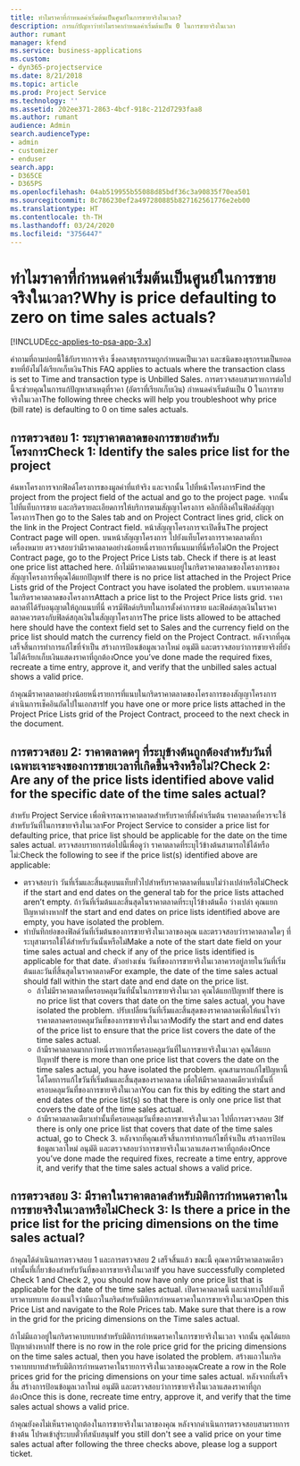 ```yaml
---
title: ทำไมราคาที่กำหนดค่าเริ่มต้นเป็นศูนย์ในการขายจริงในเวลา?
description: การแก้ปัญหาว่าทำไมราคากำหนดค่าเริ่มต้นเป็น 0 ในการขายจริงในเวลา
author: rumant
manager: kfend
ms.service: business-applications
ms.custom:
- dyn365-projectservice
ms.date: 8/21/2018
ms.topic: article
ms.prod: Project Service
ms.technology: ''
ms.assetid: 202ee371-2863-4bcf-918c-212d7293faa8
ms.author: rumant
audience: Admin
search.audienceType:
- admin
- customizer
- enduser
search.app:
- D365CE
- D365PS
ms.openlocfilehash: 04ab519955b55088d85bdf36c3a90835f70ea501
ms.sourcegitcommit: 8c786230ef2a497280885b827162561776e2eb00
ms.translationtype: HT
ms.contentlocale: th-TH
ms.lasthandoff: 03/24/2020
ms.locfileid: "3756447"
---
```

# <a name="why-is-price-defaulting-to-zero-on-time-sales-actuals"></a><span data-ttu-id="5b80d-103">ทำไมราคาที่กำหนดค่าเริ่มต้นเป็นศูนย์ในการขายจริงในเวลา?</span><span class="sxs-lookup"><span data-stu-id="5b80d-103">Why is price defaulting to zero on time sales actuals?</span></span>

[!INCLUDE[cc-applies-to-psa-app-3.x](../includes/cc-applies-to-psa-app-3x.md)]

<span data-ttu-id="5b80d-104">คำถามที่ถามบ่อยนี้ใช้กับรายการจริง ซึ่งคลาสธุรกรรมถูกกำหนดเป็นเวลา และชนิดของธุรกรรมเป็นยอดขายที่ยังไม่ได้เรียกเก็บเงิน</span><span class="sxs-lookup"><span data-stu-id="5b80d-104">This FAQ applies to actuals where the transaction class is set to Time and transaction type is Unbilled Sales.</span></span> <span data-ttu-id="5b80d-105">การตรวจสอบสามรายการต่อไปนี้จะช่วยคุณในการแก้ปัญหาสาเหตุที่ราคา (อัตราที่เรียกเก็บเงิน) กำหนดค่าเริ่มต้นเป็น 0 ในการขายจริงในเวลา</span><span class="sxs-lookup"><span data-stu-id="5b80d-105">The following three checks will help you troubleshoot why price (bill rate) is defaulting to 0 on time sales actuals.</span></span>

## <a name="check-1-identify-the-sales-price-list-for-the-project"></a><span data-ttu-id="5b80d-106">การตรวจสอบ 1: ระบุราคาตลาดของการขายสำหรับโครงการ</span><span class="sxs-lookup"><span data-stu-id="5b80d-106">Check 1: Identify the sales price list for the project</span></span>

<span data-ttu-id="5b80d-107">ค้นหาโครงการจากฟิลด์โครงการของมูลค่าที่แท้จริง และจากนั้น ไปที่หน้าโครงการ</span><span class="sxs-lookup"><span data-stu-id="5b80d-107">Find the project from the project field of the actual and go to the project page.</span></span> <span data-ttu-id="5b80d-108">จากนั้น ไปที่แท็บการขาย และกริดรายละเอียดการให้บริการตามสัญญาโครงการ คลิกที่ลิงค์ในฟิลด์สัญญาโครงการ</span><span class="sxs-lookup"><span data-stu-id="5b80d-108">Then go to the Sales tab and on Project Contract lines grid, click on the link in the Project Contract field.</span></span> <span data-ttu-id="5b80d-109">หน้าสัญญาโครงการจะเปิดขึ้น</span><span class="sxs-lookup"><span data-stu-id="5b80d-109">The project Contract page will open.</span></span> <span data-ttu-id="5b80d-110">บนหน้าสัญญาโครงการ ไปยังแท็บโครงการราคาตลาดที่กาเครื่องหมาย ตรวจสอบว่ามีราคาตลาดอย่างน้อยหนึ่งรายการที่แนบมาที่นี่หรือไม่</span><span class="sxs-lookup"><span data-stu-id="5b80d-110">On the Project Contract page, go to the Project Price Lists tab. Check if there is at least one price list attached here.</span></span> <span data-ttu-id="5b80d-111">ถ้าไม่มีราคาตลาดแนบอยู่ในกริดราคาตลาดของโครงการของสัญญาโครงการที่คุณได้แยกปัญหา</span><span class="sxs-lookup"><span data-stu-id="5b80d-111">If there is no price list attached in the Project Price Lists grid of the Project Contract you have isolated the problem.</span></span> <span data-ttu-id="5b80d-112">แนบราคาตลาดในกริดราคาตลาดของโครงการ</span><span class="sxs-lookup"><span data-stu-id="5b80d-112">Attach a price list to the Project Price lists grid.</span></span> <span data-ttu-id="5b80d-113">ราคาตลาดที่ได้รับอนุญาตให้ถูกแนบที่นี่ ควรมีฟิลด์บริบทในการตั้งค่าการขาย และฟิลด์สกุลเงินในราคาตลาดควรตรงกับฟิลด์สกุลเงินในสัญญาโครงการ</span><span class="sxs-lookup"><span data-stu-id="5b80d-113">The price lists allowed to be attached here should have the context field set to Sales and the currency field on the price list should match the currency field on the Project Contract.</span></span> <span data-ttu-id="5b80d-114">หลังจากที่คุณเสร็จสิ้นการทำการแก้ไขที่จำเป็น สร้างการป้อนข้อมูลเวลาใหม่ อนุมัติ และตรวจสอบว่าการขายจริงที่ยังไม่ได้เรียกเก็บเงินแสดงราคาที่ถูกต้อง</span><span class="sxs-lookup"><span data-stu-id="5b80d-114">Once you’ve done made the required fixes, recreate a time entry, approve it, and verify that the unbilled sales actual shows a valid price.</span></span> 

<span data-ttu-id="5b80d-115">ถ้าคุณมีราคาตลาดอย่างน้อยหนึ่งรายการที่แนบในกริดราคาตลาดของโครงการของสัญญาโครงการ ดำเนินการเช็คอินถัดไปในเอกสาร</span><span class="sxs-lookup"><span data-stu-id="5b80d-115">If you have one or more price lists attached in the Project Price Lists grid of the Project Contract, proceed to the next check in the document.</span></span>

## <a name="check-2-are-any-of-the-price-lists-identified-above-valid-for-the-specific-date-of-the-time-sales-actual"></a><span data-ttu-id="5b80d-116">การตรวจสอบ 2: ราคาตลาดดๆ ที่ระบุข้างต้นถูกต้องสำหรับวันที่เฉพาะเจาะจงของการขายเวลาที่เกิดขึ้นจริงหรือไม่?</span><span class="sxs-lookup"><span data-stu-id="5b80d-116">Check 2: Are any of the price lists identified above valid for the specific date of the time sales actual?</span></span>

<span data-ttu-id="5b80d-117">สำหรับ Project Service เพื่อพิจารณาราคาตลาดสำหรับราคาที่ตั้งค่าเริ่มต้น ราคาตลาดที่ควรจะใช้สำหรับวันที่ในการขายจริงในเวลา</span><span class="sxs-lookup"><span data-stu-id="5b80d-117">For Project Service to consider a price list for defaulting price, that price list should be applicable for the date on the time sales actual.</span></span> <span data-ttu-id="5b80d-118">ตรวจสอบรายการต่อไปนี้เพื่อดูว่า ราคาตลาดที่ระบุไว้ข้างต้นสามารถใช้ได้หรือไม่:</span><span class="sxs-lookup"><span data-stu-id="5b80d-118">Check the following to see if the price list(s) identified above are applicable:</span></span>
- <span data-ttu-id="5b80d-119">ตรวจสอบว่า วันที่เริ่มและสิ้นสุดบนแท็บทั่วไปสำหรับราคาตลาดที่แนบไม่ว่างเปล่าหรือไม่</span><span class="sxs-lookup"><span data-stu-id="5b80d-119">Check if the start and end dates on the general tab for the price lists attached aren’t empty.</span></span> <span data-ttu-id="5b80d-120">ถ้าวันที่เริ่มต้นและสิ้นสุดในราคาตลาดที่ระบุไว้ข้างต้นคือ ว่างเปล่า คุณแยกปัญหาต่างหาก</span><span class="sxs-lookup"><span data-stu-id="5b80d-120">If the start and end dates on price lists identified above are empty, you have isolated the problem.</span></span> 
- <span data-ttu-id="5b80d-121">ทำบันทึกย่อของฟิลด์วันที่เริ่มต้นของการขายจริงในเวลาของคุณ และตรวจสอบว่าราคาตลาดใดๆ ที่ระบุสามารถใช้ได้สำหรับวันนั้นหรือไม่</span><span class="sxs-lookup"><span data-stu-id="5b80d-121">Make a note of the start date field on your time sales actual and check if any of the price lists identified is applicable for that date.</span></span> <span data-ttu-id="5b80d-122">ตัวอย่างเช่น วันที่ของการขายจริงในเวลาควรอยู่ภายในวันที่เริ่มต้นและวันที่สิ้นสุดในราคาตลาด</span><span class="sxs-lookup"><span data-stu-id="5b80d-122">For example, the date of the time sales actual should fall within the start date and end date on the price list.</span></span> 
    - <span data-ttu-id="5b80d-123">ถ้าไม่มีราคาตลาดที่ครอบคลุมวันที่นั้นในการขายจริงในเวลา คุณได้แยกปัญหา</span><span class="sxs-lookup"><span data-stu-id="5b80d-123">If there is no price list that covers that date on the time sales actual, you have isolated the problem.</span></span> <span data-ttu-id="5b80d-124">ปรับเปลี่ยนวันที่เริ่มและสิ้นสุดของราคาตลาดเพื่อให้แน่ใจว่า ราคาตลาดครอบคลุมวันที่ของการขายจริงในเวลา</span><span class="sxs-lookup"><span data-stu-id="5b80d-124">Modify the start and end dates of the price list to ensure that the price list covers the date of the time sales actual.</span></span> 
    - <span data-ttu-id="5b80d-125">ถ้ามีราคาตลาดมากกว่าหนึ่งรายการที่ครอบคลุมวันที่ในการขายจริงในเวลา คุณได้แยกปัญหา</span><span class="sxs-lookup"><span data-stu-id="5b80d-125">If there is more than one price list that covers the date on the time sales actual, you have isolated the problem.</span></span> <span data-ttu-id="5b80d-126">คุณสามารถแก้ไขปัญหานี้ได้โดยการแก้ไขวันที่เริ่มต้นและสิ้นสุดของราคาตลาด เพื่อให้มีราคาตลาดเดียวเท่านั้นที่ครอบคลุมวันที่ของการขายจริงในเวลา</span><span class="sxs-lookup"><span data-stu-id="5b80d-126">You can fix this by editing the start and end dates of the price list(s) so that there is only one price list that covers the date of the time sales actual.</span></span> 
    - <span data-ttu-id="5b80d-127">ถ้ามีราคาตลาดเดียวเท่านั้นที่ครอบคลุมวันที่ของการขายจริงในเวลา ไปที่การตรวจสอบ 3</span><span class="sxs-lookup"><span data-stu-id="5b80d-127">If there is only one price list that covers that date of the time sales actual, go to Check 3.</span></span>
<span data-ttu-id="5b80d-128">หลังจากที่คุณเสร็จสิ้นการทำการแก้ไขที่จำเป็น สร้างการป้อนข้อมูลเวลาใหม่ อนุมัติ และตรวจสอบว่าการขายจริงในเวลาแสดงราคาที่ถูกต้อง</span><span class="sxs-lookup"><span data-stu-id="5b80d-128">Once you’ve done made the required fixes, recreate a time entry, approve it, and verify that the time sales actual shows a valid price.</span></span>

## <a name="check-3-is-there-a-price-in-the-price-list-for-the-pricing-dimensions-on-the-time-sales-actual"></a><span data-ttu-id="5b80d-129">การตรวจสอบ 3: มีราคาในราคาตลาดสำหรับมิติการกำหนดราคาในการขายจริงในเวลาหรือไม่</span><span class="sxs-lookup"><span data-stu-id="5b80d-129">Check 3: Is there a price in the price list for the pricing dimensions on the time sales actual?</span></span>

<span data-ttu-id="5b80d-130">ถ้าคุณได้ดำเนินการตรวจสอบ 1 และการตรวจสอบ 2 เสร็จสิ้นแล้ว ขณะนี้ คุณควรมีราคาตลาดเดียวเท่านั้นที่เกี่ยวข้องสำหรับวันที่ของการขายจริงในเวลา</span><span class="sxs-lookup"><span data-stu-id="5b80d-130">If you have successfully completed Check 1 and Check 2, you should now have only one price list that is applicable for the date of the time sales actual.</span></span> <span data-ttu-id="5b80d-131">เปิดราคาตลาดนี้ และนำทางไปยังแท็บราคาบทบาท ต้องแน่ใจว่ามีแถวในกริดสำหรับมิติการกำหนดราคาในการขายจริงในเวลา</span><span class="sxs-lookup"><span data-stu-id="5b80d-131">Open this Price List and navigate to the Role Prices tab. Make sure that there is a row in the grid for the pricing dimensions on the Time sales actual.</span></span>

<span data-ttu-id="5b80d-132">ถ้าไม่มีแถวอยู่ในกริดราคาบทบาทสำหรับมิติการกำหนดราคาในการขายจริงในเวลา จากนั้น คุณได้แยกปัญหาต่างหาก</span><span class="sxs-lookup"><span data-stu-id="5b80d-132">If there is no row in the role price grid for the pricing dimensions on the time sales actual, then you have isolated the problem.</span></span> <span data-ttu-id="5b80d-133">สร้างแถวในกริดราคาบทบาทสำหรับมิติการกำหนดราคาในรายการจริงในเวลาของคุณ</span><span class="sxs-lookup"><span data-stu-id="5b80d-133">Create a row in the Role prices grid for the pricing dimensions on your time sales actual.</span></span> <span data-ttu-id="5b80d-134">หลังจากที่เสร็จสิ้น สร้างการป้อนข้อมูลเวลาใหม่ อนุมัติ และตรวจสอบว่าการขายจริงในเวลาแสดงราคาที่ถูกต้อง</span><span class="sxs-lookup"><span data-stu-id="5b80d-134">Once this is done, recreate time entry, approve it, and verify that the time sales actual shows a valid price.</span></span>

<span data-ttu-id="5b80d-135">ถ้าคุณยังคงไม่เห็นราคาถูกต้องในการขายจริงในเวลาของคุณ หลังจากดำเนินการตรวจสอบสามรายการข้างต้น โปรดเข้าสู่ระบบตั๋วที่สนับสนุน</span><span class="sxs-lookup"><span data-stu-id="5b80d-135">If you still don't see a valid price on your time sales actual after following the three checks above, please log a support ticket.</span></span> 

